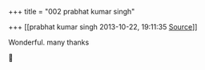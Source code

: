 +++
title = "002 prabhat kumar singh"

+++
[[prabhat kumar singh	2013-10-22, 19:11:35 [Source](https://groups.google.com/g/samskrita/c/S3l1THgVclA)]]



Wonderful. many thanks



